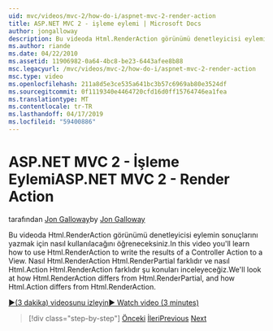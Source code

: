 ```yaml
---
uid: mvc/videos/mvc-2/how-do-i/aspnet-mvc-2-render-action
title: ASP.NET MVC 2 - işleme eylemi | Microsoft Docs
author: jongalloway
description: Bu videoda Html.RenderAction görünümü denetleyicisi eylemin sonuçlarını yazmak için nasıl kullanılacağını öğreneceksiniz. Html.RenderAction fr farkı adresindeki atacağız...
ms.author: riande
ms.date: 04/22/2010
ms.assetid: 11906982-0a64-4bc8-be23-6443afee8b88
msc.legacyurl: /mvc/videos/mvc-2/how-do-i/aspnet-mvc-2-render-action
msc.type: video
ms.openlocfilehash: 211a8d5e3ce535a641bc3b57c6969ab80e3524df
ms.sourcegitcommit: 0f1119340e4464720cfd16d0ff15764746ea1fea
ms.translationtype: MT
ms.contentlocale: tr-TR
ms.lasthandoff: 04/17/2019
ms.locfileid: "59400886"
---
```

# <a name="aspnet-mvc-2---render-action"></a><span data-ttu-id="e65fa-104">ASP.NET MVC 2 - İşleme Eylemi</span><span class="sxs-lookup"><span data-stu-id="e65fa-104">ASP.NET MVC 2 - Render Action</span></span>

<span data-ttu-id="e65fa-105">tarafından [Jon Galloway](https://github.com/jongalloway)</span><span class="sxs-lookup"><span data-stu-id="e65fa-105">by [Jon Galloway](https://github.com/jongalloway)</span></span>

<span data-ttu-id="e65fa-106">Bu videoda Html.RenderAction görünümü denetleyicisi eylemin sonuçlarını yazmak için nasıl kullanılacağını öğreneceksiniz.</span><span class="sxs-lookup"><span data-stu-id="e65fa-106">In this video you'll learn how to use Html.RenderAction to write the results of a Controller Action to a View.</span></span> <span data-ttu-id="e65fa-107">Nasıl Html.RenderAction Html.RenderPartial farklıdır ve nasıl Html.Action Html.RenderAction farklıdır şu konuları inceleyeceğiz.</span><span class="sxs-lookup"><span data-stu-id="e65fa-107">We'll look at how Html.RenderAction differs from Html.RenderPartial, and how Html.Action differs from Html.RenderAction.</span></span>

[<span data-ttu-id="e65fa-108">&#9654;(3 dakika) videosunu izleyin</span><span class="sxs-lookup"><span data-stu-id="e65fa-108">&#9654; Watch video (3 minutes)</span></span>](https://channel9.msdn.com/Blogs/ASP-NET-Site-Videos/aspnet-mvc-2-render-action)

> [!div class="step-by-step"]
> <span data-ttu-id="e65fa-109">[Önceki](aspnet-mvc-2-areas.md)
> [İleri](5-minute-introduction-to-aspnet-mvc.md)</span><span class="sxs-lookup"><span data-stu-id="e65fa-109">[Previous](aspnet-mvc-2-areas.md)
[Next](5-minute-introduction-to-aspnet-mvc.md)</span></span>
